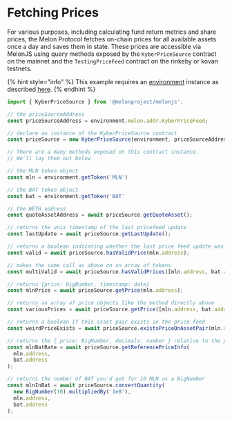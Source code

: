 # Fetching Prices

For various purposes, including calculating fund return metrics and share prices, the Melon Protocol fetches on-chain prices for all available assets once a day and saves them in state. These prices are accessible via MelonJS using query methods exposed by the  `KyberPriceSource` contract on the mainnet and the `TestingPriceFeed` contract on the rinkeby or kovan testnets.

{% hint style="info" %}
This example requires an [environment](../building-blocks/environment/) instance as described [here](../building-blocks/environment/).
{% endhint %}

```javascript
import { KyberPriceSource } from '@melonproject/melonjs';

// the priceSourceAddress 
const priceSourceAddress = environment.melon.addr.KyberPriceFeed;

// declare an instance of the KyberPriceSource contract
const priceSource = new KyberPriceSource(environment, priceSourceAddress);

// There are a many methods exposed on this contract instance.
// We'll lay them out below

// the MLN token object
const mln = environment.getToken('MLN')

// the BAT token object
const bat = environment.getToken('BAT'

// the WETH address
const quoteAssetAddress = await priceSource.getQuoteAsset(); 

// returns the unix timestamp of the last pricefeed update
const lastUpdate = await priceSource.getLastUpdate(); 

// returns a boolean indicating whether the last price feed update was successful
const valid = await priceSource.hasValidPrice(mln.address); 

// makes the same call as above on an array of tokens
const multiValid = await priceSource.hasValidPrices([mln.address, bat.address]);

// returns {price: bigNumber, timestamp: date}
const mlnPrice = await priceSource.getPrice(mln.address); 

// returns an array of price objects like the method directly above
const variousPrices = await priceSource.getPrice([mln.address, bat.address]); 

// returns a boolean if this asset pair exists in the price feed
const weirdPriceExists = await priceSource.existsPriceOnAssetPair(mln.address, bat.address); 

// returns the { price: BigNumber, decimals: number } relative to the pair passed to the method
const mlnBatRate = await priceSource.getReferencePriceInfo(
  mln.address, 
  bat.address
); 

// returns the number of BAT you'd get for 10 MLN as a BigNumber
const mlnInBat = await priceSource.convertQuantity(
  new BigNumber(10).multipliedBy('1e8'), 
  mln.address, 
  bat.address
); 
```

